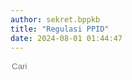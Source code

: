```yaml
---
author: sekret.bppkb
title: "Regulasi PPID"
date: 2024-08-01 01:44:47
---
```


<script>
    const items = [
        {
            title: "Undang-Undang Nomor 14 Tahun 2008 tentang Keterbukaan Informasi Publik",
            category: "Undang-Undang PPID",
            link: "https://drive.google.com/file/d/1DX6uQJjdQQMvw2hSGHei4vM--XRxYQsT/preview",
            file: ""
        },
        {
            title: "Undang-Undang Nomor 25 Tahun 2009 tentang Pelayanan Publik",
            category: "Undang-Undang PPID",
            link: "https://drive.google.com/file/d/12-th1MRiYd9r0ppLb3peZj9amdweZ6Mw/preview",
            file: ""
        },
        {
            title: "Peraturan Mendagri Nomor 35 Tahun 2010 tentang Pedoman Pengelolaan Pelayanan Informasi dan Dokumentasi",
            category: "Peraturan PPID",
            link: "https://drive.google.com/file/d/1JN23k8WmLVCb1A0zVEeSnI3QcB2xnjhW/preview",
            file: ""
        },
        {
            title: "Peraturan Mendagri Nomor 3 Tahun 2017 tentang Pedoman Pengelolaan Pelayanan Informasi dan Dokumentasi Kementerian Dalam Negeri dan Pemerintahan Daerah",
            category: "Peraturan PPID",
            link: "https://drive.google.com/file/d/1cd1VaFpJhgZMO-bEw1_TnM24pil8y0hA/preview",
            file: ""
        },
        {
            title: "Peraturan Komisi Informasi Nomor 1 Tahun 2018 tentang Standar Layanan Informasi Publik Desa",
            category: "Peraturan PPID",
            link: "https://drive.google.com/file/d/1Dz6LAy2PdX-_5eXN-4Jd9jWVgmpNHeDa/preview",
            file: ""
        },
        {
            title: "Peraturan Komisi Informasi Nomor 1 Tahun 2021 tentang Standar Layanan Informasi Publik",
            category: "Peraturan PPID",
            link: "https://drive.google.com/file/d/1b-wwPRQUm6izALCxICiuWbGdnM2N9JPf/preview",
            file: ""
        },
        {
            title: "Keputusan Gubernur Nomor 7 Tahun 2020 tentang Pembentukan Pengelola Layanan Informasi dan Dokumentasi di Lingkungan Pemerintah Provinsi Kalimantan Barat",
            category: "Peraturan PPID",
            link: "https://drive.google.com/file/d/1hm-L7US_pcThXTByVgy7ewifEFqVIFq_/preview",
            file: ""
        },
        {
            title: "Peraturan Komisi Informasi Nomor 1 Tahun 2013 tentang Prosedur Penyelesaian Sengketa Informasi Publik",
            category: "Peraturan PPID",
            link: "https://drive.google.com/file/d/1AoOAOA1uKQB_8LHkxHtK9jwBrbAcYKwY/preview",
            file: ""
        },
        {
            title: "Peraturan Komisi Informasi Nomor 1 Tahun 2010 tentang Standar Layanan Informasi Publik",
            category: "Peraturan PPID",
            link: "https://drive.google.com/file/d/1QtqmCP75CikZKt6n-Gz1r0IfIcRA1R6o/preview",
            file: ""
        },
        {
            title: "Peraturan Pemerintah No 61 Tahun 2010 tentang Penerapan UU No 14 Tahun 2008",
            category: "Peraturan PPID",
            link: "https://drive.google.com/file/d/1Pza5BCO4Jyh8vVbg-Gk_TvQnpQJCKqhR/preview",
            file: ""
        },
        {
            title: "SK Pembentukan PPID Pelaksana Balitbang 2023",
            category: "Pembentukan PPID",
            link: "https://drive.google.com/file/d/1B3pHIipw3kFra3NY-V1p19j4HFCBbIDj/preview",
            file: ""
        },
        {
            title: "Surat Tugas Pembantu Pengelola PPID 2023",
            category: "Pembentukan PPID",
            link: "https://drive.google.com/file/d/18C_KTb0sj8mgyg5NyK_uGJJA74qFd5vi/preview",
            file: ""
        },
        {
            title: "Tanda Terima Penyampaian Laporan PPID 2022",
            category: "Pembentukan PPID",
            link: "https://drive.google.com/file/d/19J6-u_6Z4uSJkpNf6a1RgAElhiOGGGdW/preview",
            file: ""
        },
        {
            title: "SK Pembentukan PPID Pelaksana Balitbang 2024",
            category: "Pembentukan PPID",
            link: "https://drive.google.com/file/d/1nq-3io9edjCjilyHlOXZcol7CdQtO_UE/preview",
            file: ""
        },
        {
            title: "Surat Tugas Pembantu Pengelola PPID 2024",
            category: "Pembentukan PPID",
            link: "https://drive.google.com/file/d/1wu0WZDOrdihr21T1KLI-2xRco4dZWzd-/preview",
            file: ""
        },
        {
            title: "Surat Tugas Petugas Layanan Informasi 2024",
            category: "Pembentukan PPID",
            link: "https://drive.google.com/file/d/1orVBWKLZaT1SLdsPU_N6B8Drcm5xMxeh/preview",
            file: ""
        },
        {
            title: "SK Pembinaan, Pengawasan, dan Monev Kebijakan Informasi Publik, 2024",
            category: "Pembentukan PPID",
            link: "https://drive.google.com/file/d/1QYaGxqsOel6TKIwswR7zRnZej3rAfatv/preview",
            file: ""
        },
        {
            title: "SK Penetapan Daftar Informasi Kecualikan Tahu 2024",
            category: "Pembentukan PPID",
            link: "https://drive.google.com/file/d/1m1wFwIy9UPprMlq2K2pS6kYG6fZWuzWT/preview",
            file: ""
        }
    ];
</script>

<div class="flex justify-between items-center mb-4">
    <div class="flex items-center border-2 border-green-500 rounded-lg p-2 ml-auto" style="flex-shrink: 0;">
        <i class="fas fa-search text-green-500 text-xl"></i>
        <input type="text" placeholder="Cari" class="ml-2 text-green-500 text-xl outline-none" style="background: transparent; border: none; width: 150px;" id="searchInput">
        <div class="border-l-2 border-green-500 h-6 mx-4"></div>
        <div class="flex items-center cursor-pointer" id="categoryDropdownToggle">
            <i class="fas fa-filter text-green-500 text-xl"></i>
            <span id="selectedFilter" class="ml-2 text-green-500 text-xl truncate" style="max-width: 100px; width: 100px;"></span>
        </div>
    </div>
    <div class="relative">
        <div id="categoryDropdown" class="absolute right-0 mt-6 w-48 bg-white border border-gray-300 rounded-lg shadow-lg hidden" style="max-height: 200px; overflow-y: auto;">
            <div id="categoryList" class="list-none p-0 m-0"></div>
        </div>
    </div>
</div>

<div class="flex flex-wrap justify-start gap-12" id="information-list"></div>

<div class="flex justify-center mt-4" id="pagination"></div>
<style>
@media (max-width: 768px) {
    #information-list {
        justify-content: space-around;
    }
}
.pagination-button {
    margin: 0 5px;
    padding: 8px 12px;
    border: 1px solid #2F855A;
    border-radius: 5px;
    cursor: pointer;
    transition: background-color 0.3s, color 0.3s;
    color: #2F855A;
}
.pagination-button:hover {
    background-color: #2F855A;
    color: white;
}
.pagination-button.active {
    background-color: #2F855A;
    color: white;
}
.pagination-ellipsis {
    margin: 0 5px;
    padding: 8px 12px;
    color: #2F855A;
}
</style>

<script>
    const container = document.getElementById('information-list');
    const paginationContainer = document.getElementById('pagination');
    const categorySet = new Set();
    const itemsPerPage = 12;
    let currentPage = 1;
    let selectedCategory = 'All';

    function renderItems(filteredItems) {
        container.innerHTML = '';
        const start = (currentPage - 1) * itemsPerPage;
        const end = start + itemsPerPage;
        const paginatedItems = filteredItems.slice(start, end);

        if (paginatedItems.length === 0) {
            const noResultsDiv = document.createElement('div');
            noResultsDiv.className = 'w-full text-center text-gray-500';
            noResultsDiv.textContent = 'Tidak ada hasil yang cocok';
            container.appendChild(noResultsDiv);
        } else {
            paginatedItems.forEach(item => {
                const div = document.createElement('div');
                div.className = 'w-64 bg-white border border-gray-300 rounded-lg overflow-hidden shadow-lg m-2 flex flex-col';
                div.innerHTML = `
                    <div class="flex items-center justify-center w-full h-48 bg-gray-200">
                        ${item.file ? `<i class="fas fa-image fa-5x text-red-600"></i>` : `<i class="fas fa-file-pdf fa-5x text-red-600"></i>`}
                    </div>
                    <div class="p-4 bg-green-600 text-white flex-grow flex flex-col justify-between">
                        <p class="text-base font-semibold">${item.title}</p>
                        <div class="flex items-center mt-auto">
                            <i class="fas fa-file-alt mr-2"></i>
                            <span class="text-xs">${item.category}</span>
                        </div>
                    </div>
                    <button class="block p-4 bg-green-700 text-white text-center hover:bg-green-800 mt-auto no-underline" onclick="${item.file ? `openImgModal('${item.file}')` : `openPdfModal('${item.link}')`}">
                        <span class="text-sm font-semibold text-white">
                            Lihat Selengkapnya
                            <i class="fas fa-arrow-right"></i>
                        </span>
                    </button>
                `;
                container.appendChild(div);
            });
        }
        renderPagination(filteredItems.length);
    }

    function renderPagination(totalItems) {
        paginationContainer.innerHTML = '';
        const totalPages = Math.ceil(totalItems / itemsPerPage);
        const maxPagesToShow = 6;
        const halfMaxPagesToShow = Math.floor(maxPagesToShow / 2);

        let startPage = Math.max(1, currentPage - halfMaxPagesToShow);
        let endPage = Math.min(totalPages, currentPage + halfMaxPagesToShow);

        if (currentPage <= halfMaxPagesToShow) {
            endPage = Math.min(totalPages, maxPagesToShow);
        } else if (currentPage + halfMaxPagesToShow >= totalPages) {
            startPage = Math.max(1, totalPages - maxPagesToShow + 1);
        }

        if (startPage > 1) {
            paginationContainer.appendChild(createPaginationButton(1));
            if (startPage > 2) {
                paginationContainer.appendChild(createEllipsis());
            }
        }

        for (let i = startPage; i <= endPage; i++) {
            paginationContainer.appendChild(createPaginationButton(i));
        }

        if (endPage < totalPages) {
            if (endPage < totalPages - 1) {
                paginationContainer.appendChild(createEllipsis());
            }
            paginationContainer.appendChild(createPaginationButton(totalPages));
        }
    }

    function createPaginationButton(page) {
        const button = document.createElement('button');
        button.className = `pagination-button ${page === currentPage ? 'active' : ''}`;
        button.textContent = page;
        button.addEventListener('click', () => {
            currentPage = page;
            renderItems(items);
            window.scrollTo(0, 0);
        });
        return button;
    }

    function createEllipsis() {
        const ellipsis = document.createElement('span');
        ellipsis.className = 'pagination-ellipsis';
        ellipsis.textContent = '...';
        return ellipsis;
    }

    items.forEach(item => {
        categorySet.add(item.category);
    });

    const categoryList = document.getElementById('categoryList');
    const selectedFilter = document.getElementById('selectedFilter');

    const allDiv = document.createElement('div');
    allDiv.className = 'pl-4 p-1 pt-2 hover:bg-gray-100 cursor-pointer text-sm';
    allDiv.textContent = 'All';
    allDiv.addEventListener('click', () => {
        currentPage = 1;
        selectedCategory = 'All';
        selectedFilter.textContent = selectedCategory;
        renderItems(items);
        document.getElementById('categoryDropdown').classList.add('hidden');
        document.getElementById('categoryDropdownToggle').classList.remove('text-green-700');
    });
    categoryList.appendChild(allDiv);

    categorySet.forEach(category => {
        const div = document.createElement('div');
        div.className = 'pl-4 p-1 hover:bg-gray-100 cursor-pointer text-sm';
        div.style.overflow = 'hidden';
        div.textContent = category;
        div.addEventListener('click', () => {
            currentPage = 1;
            selectedCategory = category;
            selectedFilter.textContent = selectedCategory;
            const filteredItems = items.filter(item => item.category === category);
            renderItems(filteredItems);
            document.getElementById('categoryDropdown').classList.add('hidden');
            document.getElementById('categoryDropdownToggle').classList.remove('text-green-700');
        });
        categoryList.appendChild(div);
    });

    document.getElementById('categoryDropdownToggle').addEventListener('click', function(event) {
        const dropdown = document.getElementById('categoryDropdown');
        dropdown.classList.toggle('hidden');
        this.classList.toggle('text-green-700');
        event.stopPropagation();
    });

    document.addEventListener('click', function(event) {
        const dropdown = document.getElementById('categoryDropdown');
        const toggle = document.getElementById('categoryDropdownToggle');
        if (!dropdown.classList.contains('hidden') && !dropdown.contains(event.target) && !toggle.contains(event.target)) {
            dropdown.classList.add('hidden');
            toggle.classList.remove('text-green-700');
        }
    });

    document.getElementById('searchInput').addEventListener('input', function() {
        currentPage = 1;
        const searchTerm = this.value.toLowerCase();
        const filteredItems = items.filter(item => item.title.toLowerCase().includes(searchTerm));
        renderItems(filteredItems);
    });
    selectedFilter.textContent = selectedCategory;
    renderItems(items);
</script>
